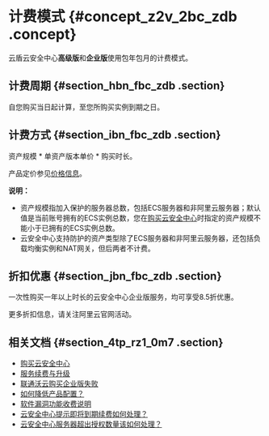 # 计费模式 {#concept_z2v_2bc_zdb .concept}

云盾云安全中心**高级版**和**企业版**使用包年包月的计费模式。

## 计费周期 {#section_hbn_fbc_zdb .section}

自您购买当日起计算，至您所购买实例到期之日。

## 计费方式 {#section_ibn_fbc_zdb .section}

资产规模 \* 单资产版本单价 \* 购买时长。

产品定价参见[价格信息](https://www.aliyun.com/price/product?spm=5176.cnsas.0.0.8fe23068yL9MkM&/sas#/sas/detail)。

**说明：** 

-   资产规模指加入保护的服务器总数，包括ECS服务器和非阿里云服务器；默认值是当前账号拥有的ECS实例总数，您在[购买云安全中心](cn.zh-CN/产品定价/购买云安全中心.md#)时指定的资产规模不能小于已拥有的ECS实例总数。
-   云安全中心支持防护的资产类型除了ECS服务器和非阿里云服务器，还包括负载均衡实例和NAT网关，但后两者不计费。

## 折扣优惠 {#section_jbn_fbc_zdb .section}

一次性购买一年以上时长的云安全中心企业版服务，均可享受8.5折优惠。

更多折扣信息，请关注阿里云官网活动。

## 相关文档 {#section_4tp_rz1_0m7 .section}

-   [购买云安全中心](cn.zh-CN/产品定价/购买云安全中心.md#)
-   [服务续费与升级](cn.zh-CN/产品定价/服务续费与升级.md#)
-   [联通沃云购买企业版失败](../../../../cn.zh-CN/常见问题/常见问题隐藏目录/购买、续费相关问题/联通沃云购买企业版失败.md#)
-   [如何降低产品配置？](../../../../cn.zh-CN/常见问题/常见问题隐藏目录/购买、续费相关问题/如何降低产品配置？.md#)
-   [软件漏洞功能收费说明](../../../../cn.zh-CN/常见问题/常见问题隐藏目录/漏洞相关问题/软件漏洞功能说明.md#)
-   [云安全中心提示即将到期续费如何处理？](../../../../cn.zh-CN/常见问题/常见问题隐藏目录/购买、续费相关问题/云安全中心提示即将到期续费如何处理？.md#)
-   [云安全中心服务器超出授权数量该如何处理？](../../../../cn.zh-CN/常见问题/常见问题隐藏目录/购买、续费相关问题/云安全中心服务器超出授权数量该如何处理？.md#)

